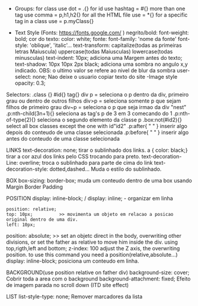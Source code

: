 - Groups:
for class use dot = .{}
for id use hashtag = #{}
more than one tag use comma = p,h1,h2{}
for all the HTML file use = *{}
for a specific tag in a class use = p.myClass{}


- Text Style (Fonts: https://fonts.google.com/ )
negrito/bold: font-weight: bold;
cor do texto: color: white;
fonte: font-family: 'nome da fonte'
font-style: 'oblique', 'italic'...
text-transform: capitalize(todas as primeiras letras Maiuscula) uppercase(todas Maiusculas) lowercase(todas minusculas)
text-indent: 10px; adiciona uma Margem antes do texto;
text-shadow: 10px 10px 2px black; adiciona uma sombra no angulo x,y indicado. OBS: o ultimo valor se refere ao nivel de blur da sombra
user-select: none; Nao deixe o usuario copiar texto do site
-Image style
opacity: 0.3;


Selectors:
.class {}
#id{}
tag{}
div p = seleciona o p dentro da div, primeiro grau ou dentro de outros filhos
div>p = seleciona somente p que sejam filhos de primeiro grau
div~p = seleciona o p que seja irmao da div "nest"
.p:nth-child(3n+1){} seleciona as tag's p de 3 em 3 comecando do 1
.p:nth-of-type(2){} seleciona o segundo elemento da classe p
.box:not(#id2){}  select all box classes except the one with id"id2"
.p:after{ " " } inserir algo depois do conteudo de uma classe selecionada
.p:before{ " " } inserir algo antes do conteudo de uma classe selecionada

LINKS
text-decoration: none; tirar o sublinhado dos links.
a { color: black;} tirar a cor azul dos links pelo CSS trocando para preto.
text-decoration-Line: overline; troca o sublinhado para parte de cima do link
text-decoration-style: dotted,dashed...  Muda o estilo do sublinhado.

BOX
box-sizing: border-box;  muda um conteudo dentro de uma box usando Margin Border Padding



POSITION
display: inline-block; / display: inline; - organizar em linha

	position: relative;
	top: 10px;          >> movimenta um objeto em relacao a posicao original dentro de uma div.
	left: 10px;
  
position: absolute; >> set an objetc direct in the body, overwriting other divisions, or set the father as relative to move him inside the div. using top,rigth,left and bottom;
z-index: 100 adjust the Z axis, the overwriting position. to use this command you need a position(relative,absolute...)
display: inline-block;  posiciona um conteudo em linha.

BACKGROUND(use position relative on father div)
background-size: cover;  Cobrir toda a area com o background
background-attachment: fixed;  Efeito de imagem parada no scroll down (ITD site effect)


LIST
list-style-type: none; Remover marcadores da lista

